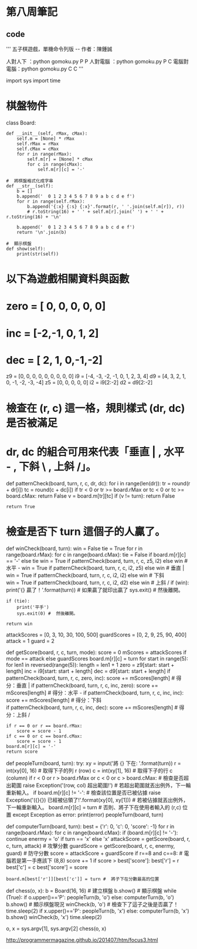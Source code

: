 # 第八周筆記
## code
'''
五子棋遊戲，單機命令列版 -- 作者：陳鍾誠

人對人下  ：python gomoku.py P P
人對電腦  ：python gomoku.py P C
電腦對電腦：python gomoku.py C C
'''

import sys
import time
#  棋盤物件
class Board:

    def __init__(self, rMax, cMax):
        self.m = [None] * rMax
        self.rMax = rMax
        self.cMax = cMax
        for r in range(rMax):
            self.m[r] = [None] * cMax
            for c in range(cMax):
                self.m[r][c] = '-'

    #  將棋盤格式化成字串
    def __str__(self):
        b = []
        b.append('  0 1 2 3 4 5 6 7 8 9 a b c d e f')
        for r in range(self.rMax):
            b.append('{:x} {:s} {:x}'.format(r, ' '.join(self.m[r]), r))
            # r.toString(16) + ' ' + self.m[r].join(' ') + ' ' + r.toString(16) + '\n'

        b.append('  0 1 2 3 4 5 6 7 8 9 a b c d e f')
        return '\n'.join(b)

    #  顯示棋盤
    def show(self):
        print(str(self))

#  以下為遊戲相關資料與函數
#  zero = [ 0, 0, 0, 0, 0]
#  inc  = [-2,-1, 0, 1, 2]
#  dec  = [ 2, 1, 0,-1,-2]
z9 = [0, 0, 0, 0, 0, 0, 0, 0, 0]
i9 = [-4, -3, -2, -1, 0, 1, 2, 3, 4]
d9 = [4, 3, 2, 1, 0, -1, -2, -3, -4]
z5 = [0, 0, 0, 0, 0]
i2 = i9[2:-2]
d2 = d9[2:-2]

#  檢查在 (r, c) 這一格，規則樣式 (dr, dc) 是否被滿足
#  dr, dc 的組合可用來代表「垂直 | , 水平 - , 下斜 \ , 上斜 /」。
def patternCheck(board, turn, r, c, dr, dc):
    for i in range(len(dr)):
        tr = round(r + dr[i])
        tc = round(c + dc[i])
        if tr < 0 or tr >= board.rMax or tc < 0 or tc >= board.cMax:
            return False
        v = board.m[tr][tc]
        if (v != turn):
            return False
    
    return True

#  檢查是否下 turn 這個子的人贏了。
def winCheck(board, turn):
    win = False
    tie = True
    for r in range(board.rMax):
        for c in range(board.cMax):
            tie = False if board.m[r][c] == '-' else tie
            win = True if patternCheck(board, turn, r, c, z5, i2) else win #  水平 -
            win = True if patternCheck(board, turn, r, c, i2, z5) else win #  垂直 |
            win = True if patternCheck(board, turn, r, c, i2, i2) else win #  下斜 \
            win = True if patternCheck(board, turn, r, c, i2, d2) else win #  上斜 /
    if (win):
        print('{} 贏了！'.format(turn))  #  如果贏了就印出贏了
        sys.exit() #  然後離開。

    if (tie):
        print('平手')
        sys.exit(0) #  然後離開。

    return win

attackScores = [0, 3, 10, 30, 100, 500]
guardScores = [0, 2, 9, 25, 90, 400]
attack = 1
guard = 2

def getScore(board, r, c, turn, mode):
    score = 0
    mScores = attackScores if mode == attack else guardScores
    board.m[r][c] = turn
    for start in range(5):
        for len1 in reversed(range(5)):
            length = len1 + 1
            zero = z9[start: start + length]
            inc  = i9[start: start + length]
            dec  = d9[start: start + length]
            if patternCheck(board, turn, r, c, zero, inc):
                score += mScores[length] #  得分：垂直 |
            if patternCheck(board, turn, r, c, inc, zero):
                score += mScores[length] #  得分：水平 -
            if patternCheck(board, turn, r, c, inc, inc):
                score += mScores[length] #  得分：下斜 \
            if patternCheck(board, turn, r, c, inc, dec):
                score += mScores[length] #  得分：上斜 /

    if r == 0 or r == board.rMax:
        score = score - 1
    if c == 0 or c == board.cMax:
        score = score - 1
    board.m[r][c] = '-'
    return score

def peopleTurn(board, turn):
    try:
        xy = input('將 {} 下在: '.format(turn))
        r = int(xy[0], 16) #  取得下子的列 r (row)
        c = int(xy[1], 16) #  取得下子的行 c (column)
        if r < 0 or r > board.rMax or c < 0 or c > board.cMax: #  檢查是否超出範圍
            raise Exception('(row, col) 超出範圍!') #  若超出範圍就丟出例外，下一輪重新輸入。
        if board.m[r][c] != '-': #  檢查該位置是否已被佔據
            raise Exception('({}{}) 已經被佔領了!'.format(xy[0], xy[1])) #  若被佔據就丟出例外，下一輪重新輸入。
        board.m[r][c] = turn #  否則、將子下在使用者輸入的 (r,c) 位置
    except Exception as error:
        print(error)
        peopleTurn(board, turn)

def computerTurn(board, turn):
    best = {'r': 0, 'c': 0, 'score': -1}
    for r in range(board.rMax):
        for c in range(board.cMax):
            if (board.m[r][c] != '-'):
                continue
            enermy = 'o' if turn == 'x' else 'x'
            attackScore = getScore(board, r, c, turn, attack)  #  攻擊分數
            guardScore = getScore(board, r, c, enermy, guard)   #  防守分數
            score = attackScore + guardScore
            if r==8 and c==8: # 電腦若是第一手應該下 (8,8)
                score += 1
            if score > best['score']:
                best['r'] = r
                best['c'] = c
                best['score'] = score

    board.m[best['r']][best['c']] = turn #  將子下在分數最高的位置

def chess(o, x):
    b = Board(16, 16) #  建立棋盤
    b.show()            #  顯示棋盤
    while (True):
        if o.upper()=='P':
            peopleTurn(b, 'o')
        else:
            computerTurn(b, 'o')
        b.show()         #  顯示棋盤現況
        winCheck(b, 'o') #  檢查下了這子之後是否贏了！
        time.sleep(2)
        if x.upper()=='P':
            peopleTurn(b, 'x')
        else:
            computerTurn(b, 'x')
        b.show()
        winCheck(b, 'x')
        time.sleep(2)

o, x = sys.argv[1], sys.argv[2]
chess(o, x)


http://programmermagazine.github.io/201407/htm/focus3.html